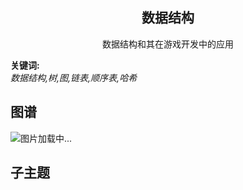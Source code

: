 <h2 align="center">数据结构</h2>
<p align="center">数据结构和其在游戏开发中的应用</p>

**关键词:**<br/>
*数据结构,树,图,链表,顺序表,哈希*

## 图谱
![图片加载中...](https://github.com/gonglei007/GameDevMind/blob/main/exports/3.2.数据结构.png?raw=true)

## 子主题
